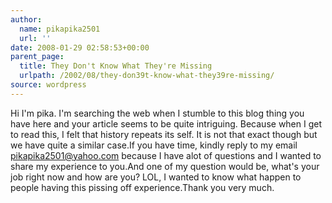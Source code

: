 ```yaml
---
author:
  name: pikapika2501
  url: ''
date: 2008-01-29 02:58:53+00:00
parent_page:
  title: They Don't Know What They're Missing
  urlpath: /2002/08/they-don39t-know-what-they39re-missing/
source: wordpress
---
```


Hi I'm pika. I'm searching the web when I stumble to this blog thing you have  here and your article seems to be quite intriguing. Because when I get to read  this, I felt that history repeats its self. It is not that exact though but we  have quite a similar case.If you have time, kindly reply to my email <pikapika2501@yahoo.com> because I  have alot of questions and I wanted to share my experience to you.And one of my question would be, what's your job right now and how are you?  LOL, I wanted to know what happen to people having this pissing off  experience.Thank you very much.